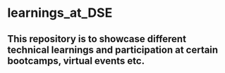 # learnings_at_DSE
## This repository is to showcase different technical learnings and participation at certain bootcamps, virtual events etc.
